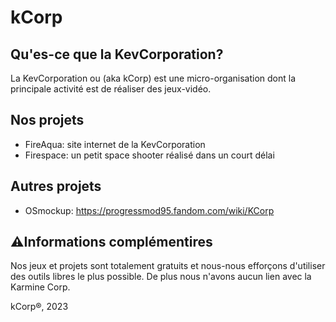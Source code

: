 # kCorp

## Qu'es-ce que la KevCorporation?

La KevCorporation ou (aka kCorp) est une micro-organisation dont la principale activité est de réaliser des jeux-vidéo. 

## Nos projets

- FireAqua: site internet de la KevCorporation
- Firespace: un petit space shooter réalisé dans un court délai

## Autres projets 

- OSmockup: https://progressmod95.fandom.com/wiki/KCorp

## ⚠️Informations complémentires

Nos jeux et projets sont totalement gratuits et nous-nous efforçons d'utiliser des outils libres le plus possible. De plus nous n'avons aucun lien avec la Karmine Corp.

kCorp®, 2023

